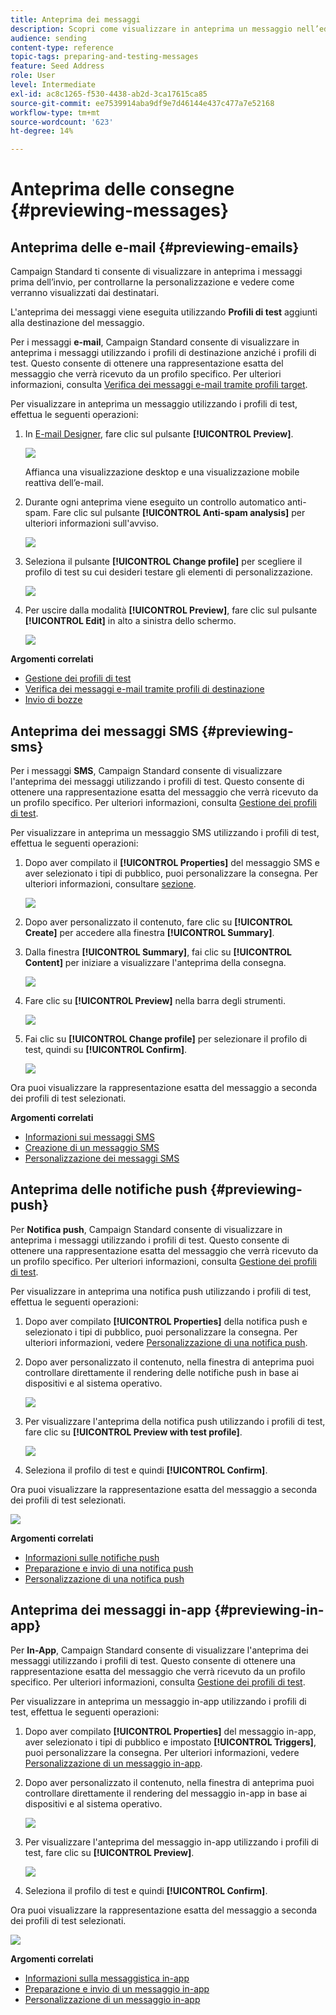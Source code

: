 ```yaml
---
title: Anteprima dei messaggi
description: Scopri come visualizzare in anteprima un messaggio nell’editor dei contenuti o in E-mail Designer.
audience: sending
content-type: reference
topic-tags: preparing-and-testing-messages
feature: Seed Address
role: User
level: Intermediate
exl-id: ac8c1265-f530-4438-ab2d-3ca17615ca85
source-git-commit: ee7539914aba9df9e7d46144e437c477a7e52168
workflow-type: tm+mt
source-wordcount: '623'
ht-degree: 14%

---
```


# Anteprima delle consegne {#previewing-messages}

## Anteprima delle e-mail {#previewing-emails}

Campaign Standard ti consente di visualizzare in anteprima i messaggi prima dell’invio, per controllarne la personalizzazione e vedere come verranno visualizzati dai destinatari.

L&#39;anteprima dei messaggi viene eseguita utilizzando **Profili di test** aggiunti alla destinazione del messaggio.

Per i messaggi **e-mail**, Campaign Standard consente di visualizzare in anteprima i messaggi utilizzando i profili di destinazione anziché i profili di test. Questo consente di ottenere una rappresentazione esatta del messaggio che verrà ricevuto da un profilo specifico. Per ulteriori informazioni, consulta [Verifica dei messaggi e-mail tramite profili target](../../sending/using/testing-messages-using-target.md).

Per visualizzare in anteprima un messaggio utilizzando i profili di test, effettua le seguenti operazioni:

1. In [E-mail Designer](../../designing/using/designing-content-in-adobe-campaign.md), fare clic sul pulsante **[!UICONTROL Preview]**.

   ![](assets/sending_preview.png)

   Affianca una visualizzazione desktop e una visualizzazione mobile reattiva dell’e-mail.

1. Durante ogni anteprima viene eseguito un controllo automatico anti-spam. Fare clic sul pulsante **[!UICONTROL Anti-spam analysis]** per ulteriori informazioni sull&#39;avviso.

   ![](assets/sending_anti-spam_analysis.png)

1. Seleziona il pulsante **[!UICONTROL Change profile]** per scegliere il profilo di test su cui desideri testare gli elementi di personalizzazione.

   ![](assets/sending_test-profile.png)

1. Per uscire dalla modalità **[!UICONTROL Preview]**, fare clic sul pulsante **[!UICONTROL Edit]** in alto a sinistra dello schermo.

   ![](assets/sending_preview_edit.png)

**Argomenti correlati**

* [Gestione dei profili di test](../../audiences/using/managing-test-profiles.md)
* [Verifica dei messaggi e-mail tramite profili di destinazione](../../sending/using/testing-messages-using-target.md)
* [Invio di bozze](../../sending/using/sending-proofs.md)

## Anteprima dei messaggi SMS {#previewing-sms}

Per i messaggi **SMS**, Campaign Standard consente di visualizzare l&#39;anteprima dei messaggi utilizzando i profili di test. Questo consente di ottenere una rappresentazione esatta del messaggio che verrà ricevuto da un profilo specifico. Per ulteriori informazioni, consulta [Gestione dei profili di test](../../audiences/using/managing-test-profiles.md).

Per visualizzare in anteprima un messaggio SMS utilizzando i profili di test, effettua le seguenti operazioni:

1. Dopo aver compilato il **[!UICONTROL Properties]** del messaggio SMS e aver selezionato i tipi di pubblico, puoi personalizzare la consegna. Per ulteriori informazioni, consultare [sezione](../../channels/using/personalizing-sms-messages.md).

   ![](assets/sms_preview.png)

1. Dopo aver personalizzato il contenuto, fare clic su **[!UICONTROL Create]** per accedere alla finestra **[!UICONTROL Summary]**.

1. Dalla finestra **[!UICONTROL Summary]**, fai clic su **[!UICONTROL Content]** per iniziare a visualizzare l&#39;anteprima della consegna.

   ![](assets/sms_preview_2.png)

1. Fare clic su **[!UICONTROL Preview]** nella barra degli strumenti.

   ![](assets/sms_preview_3.png)

1. Fai clic su **[!UICONTROL Change profile]** per selezionare il profilo di test, quindi su **[!UICONTROL Confirm]**.

   ![](assets/sms_preview_4.png)

Ora puoi visualizzare la rappresentazione esatta del messaggio a seconda dei profili di test selezionati.

**Argomenti correlati**

* [Informazioni sui messaggi SMS](../../channels/using/about-sms-messages.md)
* [Creazione di un messaggio SMS](../../channels/using/creating-an-sms-message.md)
* [Personalizzazione dei messaggi SMS](../../channels/using/personalizing-sms-messages.md)

## Anteprima delle notifiche push {#previewing-push}

Per **Notifica push**, Campaign Standard consente di visualizzare in anteprima i messaggi utilizzando i profili di test. Questo consente di ottenere una rappresentazione esatta del messaggio che verrà ricevuto da un profilo specifico. Per ulteriori informazioni, consulta [Gestione dei profili di test](../../audiences/using/managing-test-profiles.md).

Per visualizzare in anteprima una notifica push utilizzando i profili di test, effettua le seguenti operazioni:

1. Dopo aver compilato **[!UICONTROL Properties]** della notifica push e selezionato i tipi di pubblico, puoi personalizzare la consegna. Per ulteriori informazioni, vedere [Personalizzazione di una notifica push](../../channels/using/customizing-a-push-notification.md).

1. Dopo aver personalizzato il contenuto, nella finestra di anteprima puoi controllare direttamente il rendering delle notifiche push in base ai dispositivi e al sistema operativo.

   ![](assets/push_preview.png)

1. Per visualizzare l&#39;anteprima della notifica push utilizzando i profili di test, fare clic su **[!UICONTROL Preview with test profile]**.

   ![](assets/push_preview_2.png)

1. Seleziona il profilo di test e quindi **[!UICONTROL Confirm]**.

Ora puoi visualizzare la rappresentazione esatta del messaggio a seconda dei profili di test selezionati.

![](assets/push_preview_3.png)

**Argomenti correlati**

* [Informazioni sulle notifiche push](../../channels/using/about-push-notifications.md)
* [Preparazione e invio di una notifica push](../../channels/using/preparing-and-sending-a-push-notification.md)
* [Personalizzazione di una notifica push](../../channels/using/customizing-a-push-notification.md)

## Anteprima dei messaggi in-app {#previewing-in-app}

Per **In-App**, Campaign Standard consente di visualizzare l&#39;anteprima dei messaggi utilizzando i profili di test. Questo consente di ottenere una rappresentazione esatta del messaggio che verrà ricevuto da un profilo specifico. Per ulteriori informazioni, consulta [Gestione dei profili di test](../../audiences/using/managing-test-profiles.md).

Per visualizzare in anteprima un messaggio in-app utilizzando i profili di test, effettua le seguenti operazioni:

1. Dopo aver compilato **[!UICONTROL Properties]** del messaggio in-app, aver selezionato i tipi di pubblico e impostato **[!UICONTROL Triggers]**, puoi personalizzare la consegna. Per ulteriori informazioni, vedere [Personalizzazione di un messaggio in-app](../../channels/using/customizing-an-in-app-message.md).

1. Dopo aver personalizzato il contenuto, nella finestra di anteprima puoi controllare direttamente il rendering del messaggio in-app in base ai dispositivi e al sistema operativo.

   ![](assets/in_app_preview.png)

1. Per visualizzare l&#39;anteprima del messaggio in-app utilizzando i profili di test, fare clic su **[!UICONTROL Preview]**.

   ![](assets/in_app_preview_2.png)

1. Seleziona il profilo di test e quindi **[!UICONTROL Confirm]**.

Ora puoi visualizzare la rappresentazione esatta del messaggio a seconda dei profili di test selezionati.

![](assets/in_app_preview_3.png)

**Argomenti correlati**

* [Informazioni sulla messaggistica in-app](../../channels/using/about-in-app-messaging.md)
* [Preparazione e invio di un messaggio in-app](../../channels/using/preparing-and-sending-an-in-app-message.md)
* [Personalizzazione di un messaggio in-app](../../channels/using/customizing-an-in-app-message.md)
